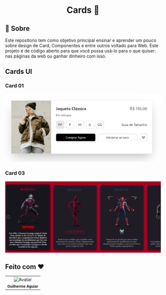 <h1 align = "center"> Cards 🚀</h1>
  
## :page_facing_up: Sobre
Este repositorio tem como objetivo principal ensinar e aprender um pouco sobre design de Card, Componentes e entre outros voltado para Web. Este projeto é de código aberto para que você possa usá-lo para o que quiser: nas páginas da web ou ganhar dinheiro com isso.



## Cards UI
<h3>Card 01</h3>
<img src="https://github.com/kadeguilherme/UI-Clone/blob/master/Cards/Card-01/src/img/print-card01.png" alt="Card-01">

<h3>Card 03</h3>
<img src="https://github.com/kadeguilherme/UI-Clone/blob/master/Cards/Card-03/img/screen-short.png" alt="Card-03">


## Feito com ❤

  <table >
    <td align= 'center'>
      <a hrfe= '#'>
         <img src="https://avatars.githubusercontent.com/u/42500464?s=400&u=a049264c93bfb80260b09e275b9e83430e4218c2&v=4" width="100px;" alt="Avatar"/><br>
        <sub>
          <b>Guilherme Aguiar </b>
        </sub>
  </table>
